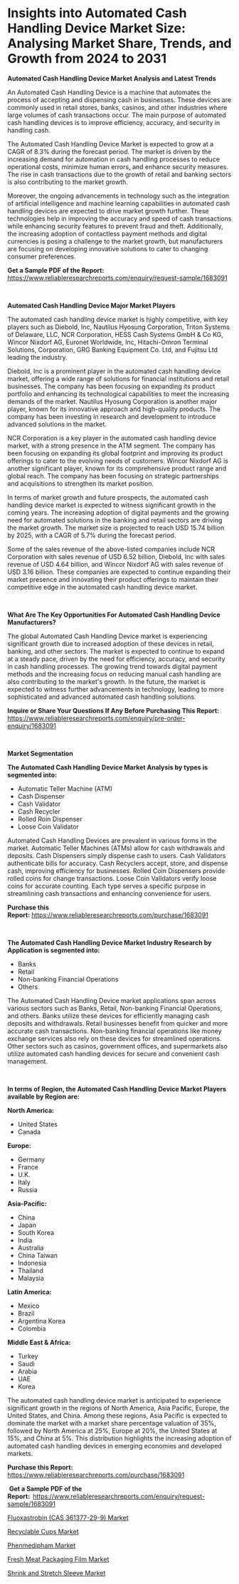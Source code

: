 <p><h1>Insights into Automated Cash Handling Device Market Size: Analysing Market Share, Trends, and Growth from 2024 to 2031</h1></p><p><strong>Automated Cash Handling Device Market Analysis and Latest Trends</strong></p>
<p><p>An Automated Cash Handling Device is a machine that automates the process of accepting and dispensing cash in businesses. These devices are commonly used in retail stores, banks, casinos, and other industries where large volumes of cash transactions occur. The main purpose of automated cash handling devices is to improve efficiency, accuracy, and security in handling cash.</p><p>The Automated Cash Handling Device Market is expected to grow at a CAGR of 8.3% during the forecast period. The market is driven by the increasing demand for automation in cash handling processes to reduce operational costs, minimize human errors, and enhance security measures. The rise in cash transactions due to the growth of retail and banking sectors is also contributing to the market growth.</p><p>Moreover, the ongoing advancements in technology such as the integration of artificial intelligence and machine learning capabilities in automated cash handling devices are expected to drive market growth further. These technologies help in improving the accuracy and speed of cash transactions while enhancing security features to prevent fraud and theft. Additionally, the increasing adoption of contactless payment methods and digital currencies is posing a challenge to the market growth, but manufacturers are focusing on developing innovative solutions to cater to changing consumer preferences.</p></p>
<p><strong>Get a Sample PDF of the Report:&nbsp;</strong> <a href="https://www.reliableresearchreports.com/enquiry/request-sample/1683091">https://www.reliableresearchreports.com/enquiry/request-sample/1683091</a></p>
<p>&nbsp;</p>
<p><strong>Automated Cash Handling Device Major Market Players</strong></p>
<p><p>The automated cash handling device market is highly competitive, with key players such as Diebold, Inc, Nautilus Hyosung Corporation, Triton Systems of Delaware, LLC, NCR Corporation, HESS Cash Systems GmbH & Co KG, Wincor Nixdorf AG, Euronet Worldwide, Inc, Hitachi-Omron Terminal Solutions, Corporation, GRG Banking Equipment Co. Ltd, and Fujitsu Ltd leading the industry.</p><p>Diebold, Inc is a prominent player in the automated cash handling device market, offering a wide range of solutions for financial institutions and retail businesses. The company has been focusing on expanding its product portfolio and enhancing its technological capabilities to meet the increasing demands of the market. Nautilus Hyosung Corporation is another major player, known for its innovative approach and high-quality products. The company has been investing in research and development to introduce advanced solutions in the market.</p><p>NCR Corporation is a key player in the automated cash handling device market, with a strong presence in the ATM segment. The company has been focusing on expanding its global footprint and improving its product offerings to cater to the evolving needs of customers. Wincor Nixdorf AG is another significant player, known for its comprehensive product range and global reach. The company has been focusing on strategic partnerships and acquisitions to strengthen its market position.</p><p>In terms of market growth and future prospects, the automated cash handling device market is expected to witness significant growth in the coming years. The increasing adoption of digital payments and the growing need for automated solutions in the banking and retail sectors are driving the market growth. The market size is projected to reach USD 15.74 billion by 2025, with a CAGR of 5.7% during the forecast period.</p><p>Some of the sales revenue of the above-listed companies include NCR Corporation with sales revenue of USD 6.52 billion, Diebold, Inc with sales revenue of USD 4.64 billion, and Wincor Nixdorf AG with sales revenue of USD 3.16 billion. These companies are expected to continue expanding their market presence and innovating their product offerings to maintain their competitive edge in the automated cash handling device market.</p></p>
<p>&nbsp;</p>
<p><strong>What Are The Key Opportunities For Automated Cash Handling Device Manufacturers?</strong></p>
<p><p>The global Automated Cash Handling Device market is experiencing significant growth due to increased adoption of these devices in retail, banking, and other sectors. The market is expected to continue to expand at a steady pace, driven by the need for efficiency, accuracy, and security in cash handling processes. The growing trend towards digital payment methods and the increasing focus on reducing manual cash handling are also contributing to the market's growth. In the future, the market is expected to witness further advancements in technology, leading to more sophisticated and advanced automated cash handling solutions.</p></p>
<p><strong>Inquire or Share Your Questions If Any Before Purchasing This Report:</strong> <a href="https://www.reliableresearchreports.com/enquiry/pre-order-enquiry/1683091">https://www.reliableresearchreports.com/enquiry/pre-order-enquiry/1683091</a></p>
<p>&nbsp;</p>
<p><strong>Market Segmentation</strong></p>
<p><strong>The Automated Cash Handling Device Market Analysis by types is segmented into:</strong></p>
<p><ul><li>Automatic Teller Machine (ATM)</li><li>Cash Dispenser</li><li>Cash Validator</li><li>Cash Recycler</li><li>Rolled Roin Dispenser</li><li>Loose Coin Validator</li></ul></p>
<p><p>Automated Cash Handling Devices are prevalent in various forms in the market. Automatic Teller Machines (ATMs) allow for cash withdrawals and deposits. Cash Dispensers simply dispense cash to users. Cash Validators authenticate bills for accuracy. Cash Recyclers accept, store, and dispense cash, improving efficiency for businesses. Rolled Coin Dispensers provide rolled coins for change transactions. Loose Coin Validators verify loose coins for accurate counting. Each type serves a specific purpose in streamlining cash transactions and enhancing convenience for users.</p></p>
<p><strong>Purchase this Report:&nbsp;</strong><a href="https://www.reliableresearchreports.com/purchase/1683091">https://www.reliableresearchreports.com/purchase/1683091</a></p>
<p>&nbsp;</p>
<p><strong>The Automated Cash Handling Device Market Industry Research by Application is segmented into:</strong></p>
<p><ul><li>Banks</li><li>Retail</li><li>Non-banking Financial Operations</li><li>Others</li></ul></p>
<p><p>The Automated Cash Handling Device market applications span across various sectors such as Banks, Retail, Non-banking Financial Operations, and others. Banks utilize these devices for efficiently managing cash deposits and withdrawals. Retail businesses benefit from quicker and more accurate cash transactions. Non-banking financial operations like money exchange services also rely on these devices for streamlined operations. Other sectors such as casinos, government offices, and supermarkets also utilize automated cash handling devices for secure and convenient cash management.</p></p>
<p>&nbsp;</p>
<p><strong>In terms of Region, the Automated Cash Handling Device Market Players available by Region are:</strong></p>
<p>
    <p> <strong> North America: </strong>
        <ul>
            <li>United States</li>
            <li>Canada</li>
        </ul>
        </p> 
    <p> <strong> Europe: </strong>
        <ul>
            <li>Germany</li>
            <li>France</li>
            <li>U.K.</li>
            <li>Italy</li>
            <li>Russia</li>
        </ul>
        </p> 
    <p> <strong> Asia-Pacific: </strong>
        <ul>
            <li>China</li>
            <li>Japan</li>
            <li>South Korea</li>
            <li>India</li>
            <li>Australia</li>
            <li>China Taiwan</li>
            <li>Indonesia</li>
            <li>Thailand</li>
            <li>Malaysia</li>
        </ul>
        </p> 
    <p> <strong> Latin America: </strong>
        <ul>
            <li>Mexico</li>
            <li>Brazil</li>
            <li>Argentina Korea</li>
            <li>Colombia</li>
        </ul>
        </p> 
    <p> <strong> Middle East & Africa: </strong>
        <ul>
            <li>Turkey</li>
            <li>Saudi</li>
            <li>Arabia</li>
            <li>UAE</li>
            <li>Korea</li>
        </ul>
    </p>
    </p>
<p><p>The automated cash handling device market is anticipated to experience significant growth in the regions of North America, Asia Pacific, Europe, the United States, and China. Among these regions, Asia Pacific is expected to dominate the market with a market share percentage valuation of 35%, followed by North America at 25%, Europe at 20%, the United States at 15%, and China at 5%. This distribution highlights the increasing adoption of automated cash handling devices in emerging economies and developed markets.</p></p>
<p><strong>Purchase this Report: </strong><a href="https://www.reliableresearchreports.com/purchase/1683091">https://www.reliableresearchreports.com/purchase/1683091</a></p>
<p>&nbsp;<strong>Get a Sample PDF of the Report:&nbsp;&nbsp;</strong><a href="https://www.reliableresearchreports.com/enquiry/request-sample/1683091">https://www.reliableresearchreports.com/enquiry/request-sample/1683091</a></p>
<p><strong></strong></p>
<p><p><a href="https://issuu.com/reportprime-2/docs/fluoxastrobin-cas-361377-29-9-market-size-2030.ppt">Fluoxastrobin (CAS 361377-29-9) Market</a></p><p><a href="https://github.com/NorbertYates/Market-Research-Report-List-3/blob/main/recyclable-cups-market.md">Recyclable Cups Market</a></p><p><a href="https://issuu.com/reportprime-2/docs/phenmedipham-market-size-2030.pptx">Phenmedipham Market</a></p><p><a href="https://github.com/seekum/Market-Research-Report-List-1/blob/main/fresh-meat-packaging-film-market.md">Fresh Meat Packaging Film Market</a></p><p><a href="https://github.com/nancykennedykellievqfqt2/Market-Research-Report-List-1/blob/main/shrink-and-stretch-sleeve-market.md">Shrink and Stretch Sleeve Market</a></p></p>